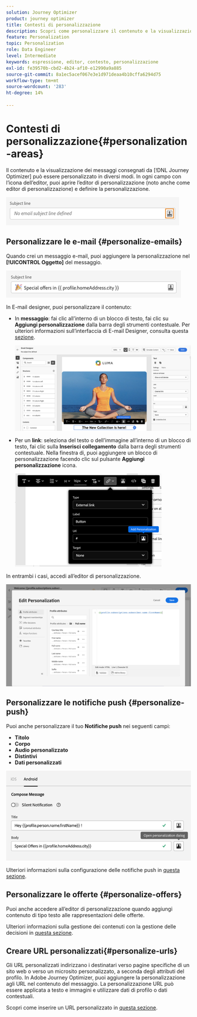 ```yaml
---
solution: Journey Optimizer
product: journey optimizer
title: Contesti di personalizzazione
description: Scopri come personalizzare il contenuto e la visualizzazione dei messaggi.
feature: Personalization
topic: Personalization
role: Data Engineer
level: Intermediate
keywords: espressione, editor, contesto, personalizzazione
exl-id: fe39570b-cbd2-4b24-af10-e12990a9a885
source-git-commit: 8a1ec5acef067e3e1d971deaa4b10cffa6294d75
workflow-type: tm+mt
source-wordcount: '283'
ht-degree: 14%

---
```


# Contesti di personalizzazione{#personalization-areas}

Il contenuto e la visualizzazione dei messaggi consegnati da [!DNL Journey Optimizer] può essere personalizzato in diversi modi. In ogni campo con l’icona dell’editor, puoi aprire l’editor di personalizzazione (noto anche come editor di personalizzazione) e definire la personalizzazione.

![](assets/perso_icon.png)

## Personalizzare le e-mail {#personalize-emails}

Quando crei un messaggio e-mail, puoi aggiungere la personalizzazione nel **[!UICONTROL Oggetto]** del messaggio.

![](assets/perso_subject.png)

In E-mail designer, puoi personalizzare il contenuto:

* In **messaggio**: fai clic all’interno di un blocco di testo, fai clic su **Aggiungi personalizzazione** dalla barra degli strumenti contestuale. Per ulteriori informazioni sull’interfaccia di E-mail Designer, consulta questa [sezione](../email/get-started-email-design.md).

  ![](assets/perso_insert.png)

* Per un **link**: seleziona del testo o dell’immagine all’interno di un blocco di testo, fai clic sulla **Inserisci collegamento** dalla barra degli strumenti contestuale. Nella finestra di, puoi aggiungere un blocco di personalizzazione facendo clic sul pulsante **Aggiungi personalizzazione** icona.

  ![](assets/perso_link.png)

In entrambi i casi, accedi all’editor di personalizzazione.

![](assets/perso_ee.png)

## Personalizzare le notifiche push {#personalize-push}

Puoi anche personalizzare il tuo **Notifiche push** nei seguenti campi:

* **Titolo**
* **Corpo**
* **Audio personalizzato**
* **Distintivi**
* **Dati personalizzati**

![](assets/perso_push.png)

Ulteriori informazioni sulla configurazione delle notifiche push in [questa sezione](../push/push-gs.md).

## Personalizzare le offerte {#personalize-offers}

Puoi anche accedere all’editor di personalizzazione quando aggiungi contenuto di tipo testo alle rappresentazioni delle offerte.

Ulteriori informazioni sulla gestione dei contenuti con la gestione delle decisioni in [questa sezione](../offers/offer-library/creating-personalized-offers.md#custom-text).

## Creare URL personalizzati{#personalize-urls}

Gli URL personalizzati indirizzano i destinatari verso pagine specifiche di un sito web o verso un microsito personalizzato, a seconda degli attributi del profilo. In Adobe Journey Optimizer, puoi aggiungere la personalizzazione agli URL nel contenuto del messaggio. La personalizzazione URL può essere applicata a testo e immagini e utilizzare dati di profilo o dati contestuali.

Scopri come inserire un URL personalizzato in [questa sezione](personalization-syntax.md#perso-urls).

